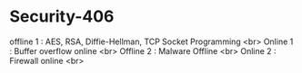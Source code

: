 # Security-406
offline 1 : AES, RSA, Diffie-Hellman, TCP Socket Programming <br\>
Online  1 : Buffer overflow online <br\>
Offline 2 : Malware Offline <br\>
Online  2 : Firewall online <br\>
